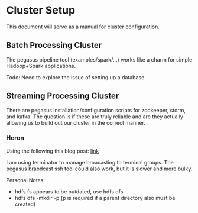 # Cluster Setup

This document will serve as a manual for cluster configuration.


## Batch Processing Cluster
The pegasus pipeline tool (examples/spark/…) works like a charm for simple Hadoop+Spark applications.

Todo: Need to explore the issue of setting up a database

## Streaming Processing Cluster
There are pegasus installation/configuration scripts for zookeeper, storm, and kafka. The question is if these are truly reliable and are they actually allowing us to build out our cluster in the correct manner.

### Heron
Using the following this blog post: [link](http://streamanalytics.blogspot.com/2016/06/deploying-heron-on-cluster-of-machines.html)

I am using terminator to manage broacasting to terminal groups.
The pegasus braodcast ssh tool could also work, but it is slower and more bulky.

Personal Notes:
* hdfs fs appears to be outdated, use hdfs dfs
* hdfs dfs -mkdir -p (p is required if a parent directory also must be created) 